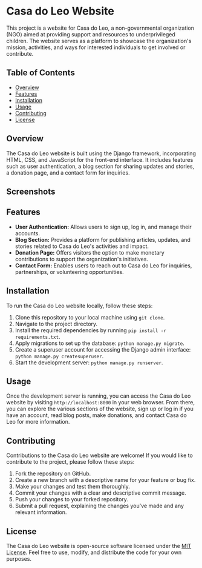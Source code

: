 # Casa do Leo Website

This project is a website for Casa do Leo, a non-governmental organization (NGO) aimed at providing support and resources to underprivileged children. The website serves as a platform to showcase the organization's mission, activities, and ways for interested individuals to get involved or contribute.

## Table of Contents

- [Overview](#overview)
- [Features](#features)
- [Installation](#installation)
- [Usage](#usage)
- [Contributing](#contributing)
- [License](#license)

## Overview

The Casa do Leo website is built using the Django framework, incorporating HTML, CSS, and JavaScript for the front-end interface. It includes features such as user authentication, a blog section for sharing updates and stories, a donation page, and a contact form for inquiries.

## Screenshots


## Features

- **User Authentication:** Allows users to sign up, log in, and manage their accounts.
- **Blog Section:** Provides a platform for publishing articles, updates, and stories related to Casa do Leo's activities and impact.
- **Donation Page:** Offers visitors the option to make monetary contributions to support the organization's initiatives.
- **Contact Form:** Enables users to reach out to Casa do Leo for inquiries, partnerships, or volunteering opportunities.

## Installation

To run the Casa do Leo website locally, follow these steps:

1. Clone this repository to your local machine using `git clone`.
2. Navigate to the project directory.
3. Install the required dependencies by running `pip install -r requirements.txt`.
4. Apply migrations to set up the database: `python manage.py migrate`.
5. Create a superuser account for accessing the Django admin interface: `python manage.py createsuperuser`.
6. Start the development server: `python manage.py runserver`.

## Usage

Once the development server is running, you can access the Casa do Leo website by visiting `http://localhost:8000` in your web browser. From there, you can explore the various sections of the website, sign up or log in if you have an account, read blog posts, make donations, and contact Casa do Leo for more information.

## Contributing

Contributions to the Casa do Leo website are welcome! If you would like to contribute to the project, please follow these steps:

1. Fork the repository on GitHub.
2. Create a new branch with a descriptive name for your feature or bug fix.
3. Make your changes and test them thoroughly.
4. Commit your changes with a clear and descriptive commit message.
5. Push your changes to your forked repository.
6. Submit a pull request, explaining the changes you've made and any relevant information.

## License

The Casa do Leo website is open-source software licensed under the [MIT License](LICENSE). Feel free to use, modify, and distribute the code for your own purposes.
